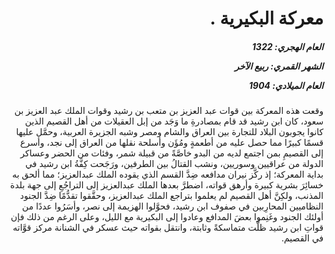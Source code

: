 <h1 dir="rtl">معركة البكيرية .</h1>

<h5 dir="rtl">العام الهجري:  1322

الشهر القمري: ربيع الآخر

العام الميلادي: 1904</h5>

<p dir="rtl">وقعت هذه المعركة بين قوات عبد العزيز بن متعب بن رشيد وقوات الملك عبد العزيز بن سعود، كان ابن رشيد قد قام بمصادرةِ ما وَجَد من إبل العقيلات من أهل القصيم الذين كانوا يجوبون البلاد للتجارة بين العراق والشام ومصر وشبه الجزيرة العربية، وحمَّل عليها قسمًا كبيرًا مما حصل عليه من أطعمةٍ ومُؤَن وأسلحة نقلها من العراق إلى نجد، وأسرع إلى القصيمِ بمن اجتمع لديه من البدو خاصَّةً من قبيلة شمر، وفئات من الحضر وعساكر الدولة من عراقيين وسوريين، ونشب القتالُ بين الطرفين، ورَجَحت كِفَّةُ ابن رشيد في بداية المعركة؛ إذ ركَّز نيران مدافعه ضِدَّ القسم الذي يقوده الملك عبدالعزيز؛ مما ألحق به خسائِرَ بشرية كبيرة وأرهق قواته، اضطرَّ بعدها الملك عبدالعزيز إلى التراجُعِ إلى جهة بلدة المذنب، ولكِنَّ أهل القصيم لم يعلموا بتراجع الملك عبدالعزيز، وحقَّقوا تقدُّمًا ضِدَّ الجنود النظاميين المحارِبين في صفوف ابن رشيد، فحوَّلوا الهزيمة إلى نصر، وأسَرُوا عددًا من أولئك الجنود وغَنِموا بعضَ المدافع وعادوا إلى البكيرية مع الليل، وعلى الرغم من ذلك فإن قواتِ ابن رشيد ظلَّت متماسكةً وثابتة، وانتقل بقواته حيث عسكر في الشنانة مركز قوَّاته في القصيم.</p></br>
